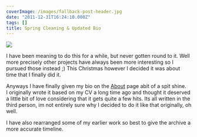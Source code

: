```yaml
---
coverImage: /images/fallback-post-header.jpg
date: "2011-12-31T16:24:10.000Z"
tags: []
title: Spring Cleaning & Updated Bio
---
```


![](/wp-content/uploads/2007/09/about01.png)

I have been meaning to do this for a while, but never gotten round to it. Well more precisely other projects have always been more interesting so I pursued those instead ;) This Christmas however I decided it was about time that I finally did it.

<!-- more -->

Anyways I have finally given my bio on the [About](/posts/about-2/) page abit of a spit shine. I originally wrote it based on my CV a long time ago and thought it deserved a little bit of love considering that it gets quite a few hits. Its all written in the third person, im not entirely sure why I decided to do it like that originally, oh well.

I have also rearranged some of my earlier work so best to give the archive a more accurate timeline.
